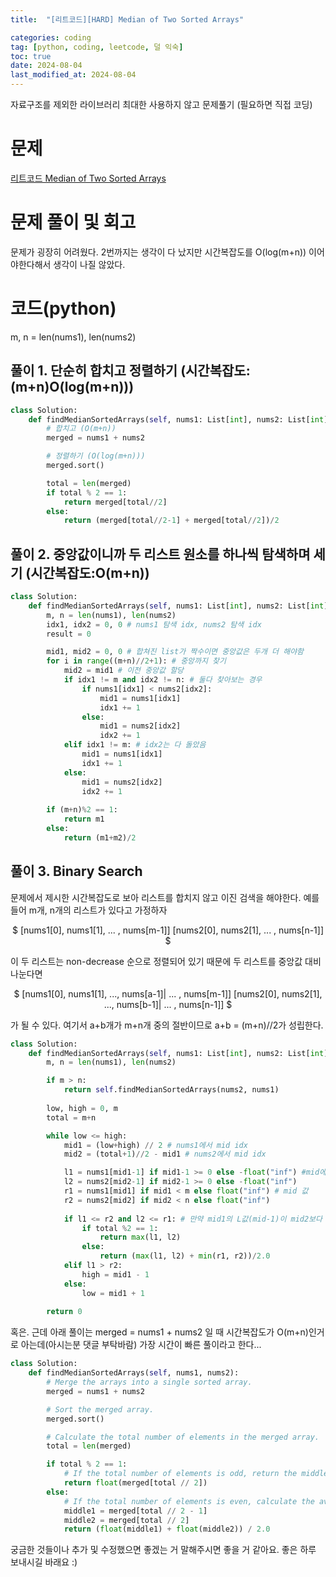 ```yaml
---
title:  "[리트코드][HARD] Median of Two Sorted Arrays" 

categories: coding
tag: [python, coding, leetcode, 덜 익숙]
toc: true
date: 2024-08-04
last_modified_at: 2024-08-04
---
```


자료구조를 제외한 라이브러리 최대한 사용하지 않고 문제풀기 (필요하면 직접 코딩)

# 문제
[리트코드 Median of Two Sorted Arrays](https://leetcode.com/problems/median-of-two-sorted-arrays/description/)

# 문제 풀이 및 회고
문제가 굉장히 어려웠다. 2번까지는 생각이 다 났지만 시간복잡도를 O(log(m+n)) 이어야한다해서 생각이 나질 않았다.

# 코드(python)
m, n = len(nums1), len(nums2)

## 풀이 1. 단순히 합치고 정렬하기 (시간복잡도:(m+n)O(log(m+n)))
```python
class Solution:
    def findMedianSortedArrays(self, nums1: List[int], nums2: List[int]) -> float:
        # 합치고 (O(m+n))
        merged = nums1 + nums2

        # 정렬하기 (O(log(m+n)))
        merged.sort()

        total = len(merged)
        if total % 2 == 1:
            return merged[total//2]
        else:
            return (merged[total//2-1] + merged[total//2])/2
```

## 풀이 2. 중앙값이니까 두 리스트 원소를 하나씩 탐색하며 세기 (시간복잡도:O(m+n))
```python
class Solution:
    def findMedianSortedArrays(self, nums1: List[int], nums2: List[int]) -> float:
        m, n = len(nums1), len(nums2)
        idx1, idx2 = 0, 0 # nums1 탐색 idx, nums2 탐색 idx
        result = 0

        mid1, mid2 = 0, 0 # 합쳐진 list가 짝수이면 중앙값은 두개 더 해야함
        for i in range((m+n)//2+1): # 중앙까지 찾기
            mid2 = mid1 # 이전 중앙값 할당
            if idx1 != m and idx2 != n: # 둘다 찾아보는 경우
                if nums1[idx1] < nums2[idx2]:
                    mid1 = nums1[idx1]
                    idx1 += 1
                else:
                    mid1 = nums2[idx2]
                    idx2 += 1
            elif idx1 != m: # idx2는 다 돌았음
                mid1 = nums1[idx1]
                idx1 += 1
            else:
                mid1 = nums2[idx2]
                idx2 += 1
        
        if (m+n)%2 == 1:
            return m1
        else:
            return (m1+m2)/2
```

## 풀이 3. Binary Search
문제에서 제시한 시간복잡도로 보아 리스트를 합치지 않고 이진 검색을 해야한다.
예를 들어 m개, n개의 리스트가 있다고 가정하자
<p align="center">
$
[nums1[0], nums1[1], ... , nums[m-1]]
[nums2[0], nums2[1], ... , nums[n-1]]
$
</p>

이 두 리스트는 non-decrease 순으로 정렬되어 있기 때문에 두 리스트를 중앙값 대비 나눈다면
<p align="center">
$
[nums1[0], nums1[1], ..., nums[a-1]| ... , nums[m-1]]
[nums2[0], nums2[1], ..., nums[b-1]| ... , nums[n-1]]
$
</p>
가 될 수 있다. 여기서 a+b개가 m+n개 중의 절반이므로 a+b = (m+n)//2가 성립한다.

```python
class Solution:
    def findMedianSortedArrays(self, nums1: List[int], nums2: List[int]) -> float:
        m, n = len(nums1), len(nums2)

        if m > n:
            return self.findMedianSortedArrays(nums2, nums1)
        
        low, high = 0, m
        total = m+n

        while low <= high:
            mid1 = (low+high) // 2 # nums1에서 mid idx
            mid2 = (total+1)//2 - mid1 # nums2에서 mid idx

            l1 = nums1[mid1-1] if mid1-1 >= 0 else -float("inf") #mid에서 하나 왼쪽값 
            l2 = nums2[mid2-1] if mid2-1 >= 0 else -float("inf") 
            r1 = nums1[mid1] if mid1 < m else float("inf") # mid 값
            r2 = nums2[mid2] if mid2 < n else float("inf")
            
            if l1 <= r2 and l2 <= r1: # 만약 mid1의 L값(mid-1)이 mid2보다 작거나 같고, mid1 값이 mid2의 L값(mid-1)보다 작거나 같으면 알맞게 찾았음 해당 위치가 중앙값.
                if total %2 == 1:
                    return max(l1, l2)
                else:
                    return (max(l1, l2) + min(r1, r2))/2.0
            elif l1 > r2:
                high = mid1 - 1
            else:
                low = mid1 + 1
        
        return 0

```

혹은. 근데 아래 풀이는 merged = nums1 + nums2 일 때 시간복잡도가 O(m+n)인거로 아는데(아시는분 댓글 부탁바람) 가장 시간이 빠른 풀이라고 한다...

```python
class Solution:
    def findMedianSortedArrays(self, nums1, nums2):
        # Merge the arrays into a single sorted array.
        merged = nums1 + nums2

        # Sort the merged array.
        merged.sort()

        # Calculate the total number of elements in the merged array.
        total = len(merged)

        if total % 2 == 1:
            # If the total number of elements is odd, return the middle element as the median.
            return float(merged[total // 2])
        else:
            # If the total number of elements is even, calculate the average of the two middle elements as the median.
            middle1 = merged[total // 2 - 1]
            middle2 = merged[total // 2]
            return (float(middle1) + float(middle2)) / 2.0


```

궁금한 것들이나 추가 및 수정했으면 좋겠는 거 말해주시면 좋을 거 같아요.
좋은 하루 보내시길 바래요 :)